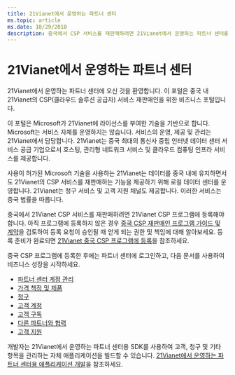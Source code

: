 ```yaml
---
title: 21Vianet에서 운영하는 파트너 센터
ms.topic: article
ms.date: 10/29/2018
description: 중국에서 CSP 서비스를 재판매하려면 21Vianet에서 운영하는 파트너 센터를 사용하세요.
---
```

   
# <a name="partner-center-operated-by-21vianet"></a>21Vianet에서 운영하는 파트너 센터

21Vianet에서 운영하는 파트너 센터에 오신 것을 환영합니다. 이 포털은 중국 내 21Vianet의 CSP(클라우드 솔루션 공급자) 서비스 재판매인을 위한 비즈니스 포털입니다. 

이 포털은 Microsoft가 21Vianet에 라이선스를 부여한 기술을 기반으로 합니다. Microsoft는 서비스 자체를 운영하지는 않습니다. 서비스의 운영, 제공 및 관리는 21Vianet에서 담당합니다. 21Vianet는 중국 최대의 통신사 중립 인터넷 데이터 센터 서비스 공급 기업으로서 호스팅, 관리형 네트워크 서비스 및 클라우드 컴퓨팅 인프라 서비스를 제공합니다. 

사용이 허가된 Microsoft 기술을 사용하는 21Vianet는 데이터를 중국 내에 유지하면서도 21Vianet의 CSP 서비스를 재판매하는 기능을 제공하기 위해 로컬 데이터 센터를 운영합니다. 21Vianet는 청구 서비스 및 고객 지원 채널도 제공합니다. 이러한 서비스는 중국 법률을 따릅니다.

중국에서 21Vianet CSP 서비스를 재판매하려면 21Vianet CSP 프로그램에 등록해야 합니다. 아직 프로그램에 등록하지 않은 경우 [중국 CSP 재판매인 프로그램 가이드 및 계약](csp-program-guide-and-agreements.md)을 검토하여 등록 요청이 승인될 때 얻게 되는 권한 및 책임에 대해 알아보세요. 등록 준비가 완료되면 [21Vianet 중국 CSP 프로그램에 등록](enrolling-in-the-csp-program.md)을 참조하세요.

중국 CSP 프로그램에 등록한 후에는 파트너 센터에 로그인하고, 다음 문서를 사용하여 비즈니스 성장을 시작하세요.  
   
-   [파트너 센터 계정 관리](partner-center-account-setup.md)
-   [가격 책정 및 제품](see-offers-and-pricing.md)
-   [청구](billing.md)
-   [고객 계정](customer-accounts.md)
-   [고객 구독](customer-subscriptions.md)
-   [다른 파트너와 협력](work-with-other-partners.md)
-   [ 고객 지원](customer-support.md)

개발자는 21Vianet에서 운영하는 파트너 센터용 SDK를 사용하여 고객, 청구 및 기타 항목을 관리하는 자체 애플리케이션을 빌드할 수 있습니다. [21Vianet에서 운영하는 파트너 센터용 애플리케이션 개발](develop-for-partner-center.md)을 참조하세요.
